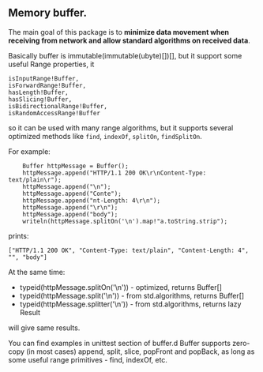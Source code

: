 ## Memory buffer. ##

The main goal of this package is to **minimize data movement when receiving from network and allow standard algorithms on received data**.


Basically buffer is immutable(immutable(ubyte)[])[], but it support some useful Range properties, it

    isInputRange!Buffer,
    isForwardRange!Buffer,
    hasLength!Buffer,
    hasSlicing!Buffer,
    isBidirectionalRange!Buffer,
    isRandomAccessRange!Buffer

so it can be used with many range algorithms, but it supports several optimized methods like `find`,
`indexOf`, `splitOn`, `findSplitOn`.

For example:
```
    Buffer httpMessage = Buffer();
    httpMessage.append("HTTP/1.1 200 OK\r\nContent-Type: text/plain\r");
    httpMessage.append("\n");
    httpMessage.append("Conte");
    httpMessage.append("nt-Length: 4\r\n");
    httpMessage.append("\r\n");
    httpMessage.append("body");
    writeln(httpMessage.splitOn('\n').map!"a.toString.strip");
```
prints:
```
["HTTP/1.1 200 OK", "Content-Type: text/plain", "Content-Length: 4", "", "body"]
```
At the same time:

 * typeid(httpMessage.splitOn('\n')) - optimized, returns Buffer[]
 * typeid(httpMessage.split('\n')) - from std.algorithms, returns Buffer[]
 * typeid(httpMessage.splitter('\n')) - from std.algorithms, returns lazy Result

will give same results.

You can find examples in unittest section of buffer.d 
Buffer supports zero-copy (in most cases) append, split, slice, popFront and popBack, as long as some useful range primitives - find, indexOf, etc.

